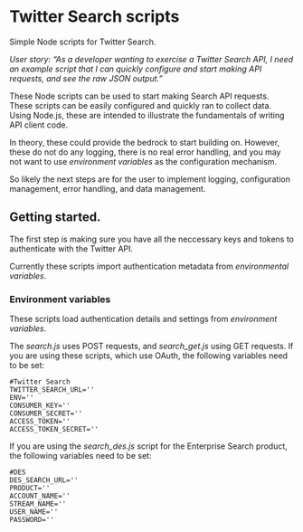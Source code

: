 # Twitter Search scripts

Simple Node scripts for Twitter Search. 

*User story: “As a developer wanting to exercise a Twitter Search API, I need an example script that I can quickly configure and start making API requests, and see the raw JSON output.”*

These Node scripts can be used to start making Search API requests. These scripts can be easily configured and quickly ran to collect data. Using Node.js, these are intended to illustrate the fundamentals of writing API client code. 

In theory, these could provide the bedrock to start building on. However, these do not do any logging, there is no real error handling, and you may not want to use *environment variables* as the configuration mechanism.

So likely the next steps are for the user to implement logging, configuration management, error handling, and data management.

## Getting started. 
The first step is making sure you have all the neccessary keys and tokens to authenticate with the Twitter API. 

Currently these scripts import authentication metadata from *environmental variables*. 

### Environment variables

These scripts load authentication details and settings from *environment variables*. 

The *search.js* uses POST requests, and *search_get.js* using GET requests. If you are using these scripts, which use OAuth, the following variables need to be set:

```
#Twitter Search 
TWITTER_SEARCH_URL='' 
ENV=''
CONSUMER_KEY=''
CONSUMER_SECRET=''
ACCESS_TOKEN=''
ACCESS_TOKEN_SECRET=''
```

If you are using the *search_des.js* script for the Enterprise Search product, the following variables need to be set:

```
#DES
DES_SEARCH_URL=''
PRODUCT=''
ACCOUNT_NAME=''
STREAM_NAME=''
USER_NAME=''
PASSWORD=''
```
